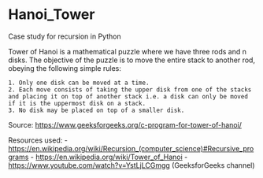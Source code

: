 # Hanoi_Tower
Case study for recursion in Python

Tower of Hanoi is a mathematical puzzle where we have three rods and n disks. The objective of the puzzle is to move the entire stack to another rod, obeying the following simple rules: 

	1. Only one disk can be moved at a time.
	2. Each move consists of taking the upper disk from one of the stacks and placing it on top of another stack i.e. a disk can only be moved if it is the uppermost disk on a stack.
	3. No disk may be placed on top of a smaller disk.

Source: https://www.geeksforgeeks.org/c-program-for-tower-of-hanoi/

Resources used:
	- https://en.wikipedia.org/wiki/Recursion_(computer_science)#Recursive_programs
	- https://en.wikipedia.org/wiki/Tower_of_Hanoi
	- https://www.youtube.com/watch?v=YstLjLCGmgg (GeeksforGeeks channel)
